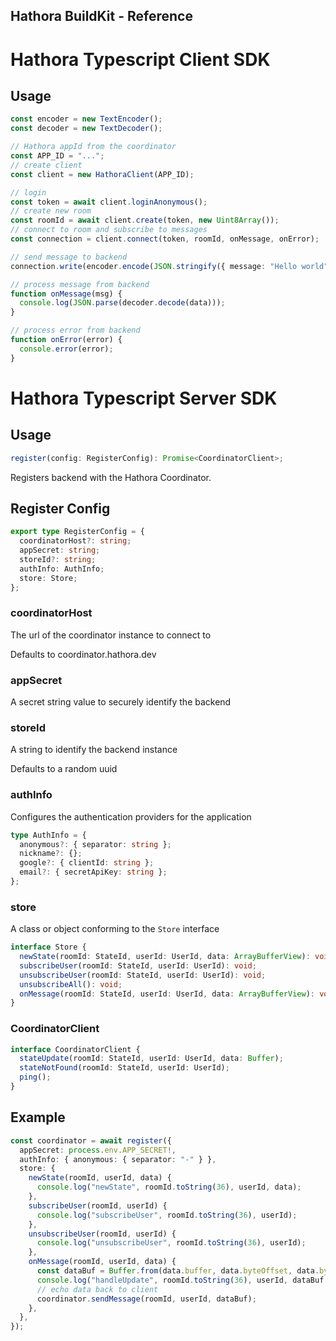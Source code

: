 ## Hathora BuildKit - Reference

# Hathora Typescript Client SDK

## Usage

```ts
const encoder = new TextEncoder();
const decoder = new TextDecoder();

// Hathora appId from the coordinator
const APP_ID = "...";
// create client
const client = new HathoraClient(APP_ID);

// login
const token = await client.loginAnonymous();
// create new room
const roomId = await client.create(token, new Uint8Array());
// connect to room and subscribe to messages
const connection = client.connect(token, roomId, onMessage, onError);

// send message to backend
connection.write(encoder.encode(JSON.stringify({ message: "Hello world" })));

// process message from backend
function onMessage(msg) {
  console.log(JSON.parse(decoder.decode(data)));
}

// process error from backend
function onError(error) {
  console.error(error);
}
```

# Hathora Typescript Server SDK

## Usage

```ts
register(config: RegisterConfig): Promise<CoordinatorClient>;
```

Registers backend with the Hathora Coordinator.

## Register Config

```ts
export type RegisterConfig = {
  coordinatorHost?: string;
  appSecret: string;
  storeId?: string;
  authInfo: AuthInfo;
  store: Store;
};
```

### coordinatorHost

The url of the coordinator instance to connect to

Defaults to coordinator.hathora.dev

### appSecret

A secret string value to securely identify the backend

### storeId

A string to identify the backend instance

Defaults to a random uuid

### authInfo

Configures the authentication providers for the application

```ts
type AuthInfo = {
  anonymous?: { separator: string };
  nickname?: {};
  google?: { clientId: string };
  email?: { secretApiKey: string };
};
```

### store

A class or object conforming to the `Store` interface

```ts
interface Store {
  newState(roomId: StateId, userId: UserId, data: ArrayBufferView): void;
  subscribeUser(roomId: StateId, userId: UserId): void;
  unsubscribeUser(roomId: StateId, userId: UserId): void;
  unsubscribeAll(): void;
  onMessage(roomId: StateId, userId: UserId, data: ArrayBufferView): void;
}
```

### CoordinatorClient

```ts
interface CoordinatorClient {
  stateUpdate(roomId: StateId, userId: UserId, data: Buffer);
  stateNotFound(roomId: StateId, userId: UserId);
  ping();
}
```

## Example

```ts
const coordinator = await register({
  appSecret: process.env.APP_SECRET!,
  authInfo: { anonymous: { separator: "-" } },
  store: {
    newState(roomId, userId, data) {
      console.log("newState", roomId.toString(36), userId, data);
    },
    subscribeUser(roomId, userId) {
      console.log("subscribeUser", roomId.toString(36), userId);
    },
    unsubscribeUser(roomId, userId) {
      console.log("unsubscribeUser", roomId.toString(36), userId);
    },
    onMessage(roomId, userId, data) {
      const dataBuf = Buffer.from(data.buffer, data.byteOffset, data.byteLength);
      console.log("handleUpdate", roomId.toString(36), userId, dataBuf.toString("utf8"));
      // echo data back to client
      coordinator.sendMessage(roomId, userId, dataBuf);
    },
  },
});
```

